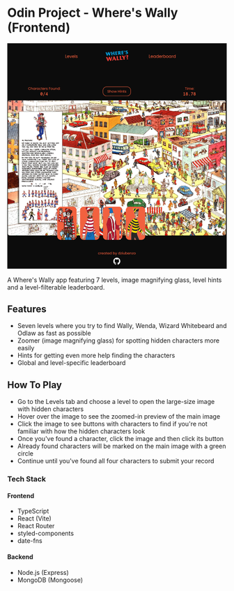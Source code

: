 # Odin Project - Where's Wally (Frontend)

![Where's Wally App In Action](/github/app-in-action.png)

A Where's Wally app featuring 7 levels, image magnifying glass, level hints and a level-filterable leaderboard.

## Features

- Seven levels where you try to find Wally, Wenda, Wizard Whitebeard and Odlaw as fast as possible
- Zoomer (image magnifying glass) for spotting hidden characters more easily
- Hints for getting even more help finding the characters
- Global and level-specific leaderboard

## How To Play

- Go to the Levels tab and choose a level to open the large-size image with hidden characters
- Hover over the image to see the zoomed-in preview of the main image
- Click the image to see buttons with characters to find if you're not familiar with how the hidden characters look
- Once you've found a character, click the image and then click its button
- Already found characters will be marked on the main image with a green circle
- Continue until you've found all four characters to submit your record

### Tech Stack

#### Frontend

- TypeScript
- React (Vite)
- React Router
- styled-components
- date-fns

#### Backend

- Node.js (Express)
- MongoDB (Mongoose)
